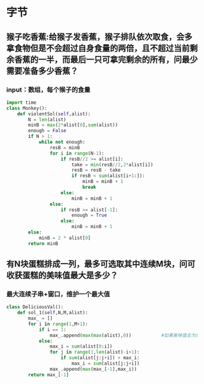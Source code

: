 # 字节
## 猴子吃香蕉:给猴子发香蕉，猴子排队依次取食，会多拿食物但是不会超过自身食量的两倍，且不超过当前剩余香蕉的一半，而最后一只可拿完剩余的所有，问最少需要准备多少香蕉？
### input：数组，每个猴子的食量
```py
import time
class Monkey():
	def violentSol(self,alist):
		N = len(alist)
		minB = max(2*alist[0],sum(alist))
		enough = False
		if N > 1:
			while not enough:
				resB = minB
				for i in range(N-1):
					if resB//2 >= alist[i]:
						take = min(resB//2,2*alist[i])
						resB = resB - take
						if resB < sum(alist[i+1:]):
							minB = minB + 1
							break
					else:
						minB = minB + 1
				else:
					if resB >= alist[-1]:
						enough = True
					else:
						minB = minB + 1
		else:
			minB = 2 * alist[0]
		return minB
```
## 有N块蛋糕排成一列，最多可选取其中连续M块，问可收获蛋糕的美味值最大是多少？
### 最大连续子串+窗口，维护一个最大值
```py
class DeliciousVal():
	def sol_1(self,N,M,alist):
		max_ = []
		for i in range(1,M+1):
			if i == 1:
				max_.append(max(max(alist),0))           #如果美味值全为负数，则不选
			else:
				max_i = sum(alist[0:i])
				for j in range(1,len(alist)-i+1):
					if sum(alist[j:j+i]) > max_i:
						max_i = sum(alist[j:j+i])
				max_.append(max(max_[-1],max_i))
		return max_[-1]
```

